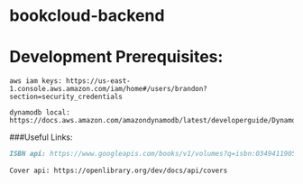 # bookcloud-backend

# Development Prerequisites:
```buildoutcfg
aws iam keys: https://us-east-1.console.aws.amazon.com/iam/home#/users/brandon?section=security_credentials

dynamodb local: https://docs.aws.amazon.com/amazondynamodb/latest/developerguide/DynamoDBLocal.DownloadingAndRunning.html
```


###Useful Links:
```markdown
ISBN api: https://www.googleapis.com/books/v1/volumes?q=isbn:0349411905
  
Cover api: https://openlibrary.org/dev/docs/api/covers
```

